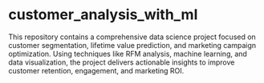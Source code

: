 # customer_analysis_with_ml
This repository contains a comprehensive data science project focused on customer segmentation, lifetime value prediction, and marketing campaign optimization. Using techniques like RFM analysis, machine learning, and data visualization, the project delivers actionable insights to improve customer retention, engagement, and marketing ROI.
